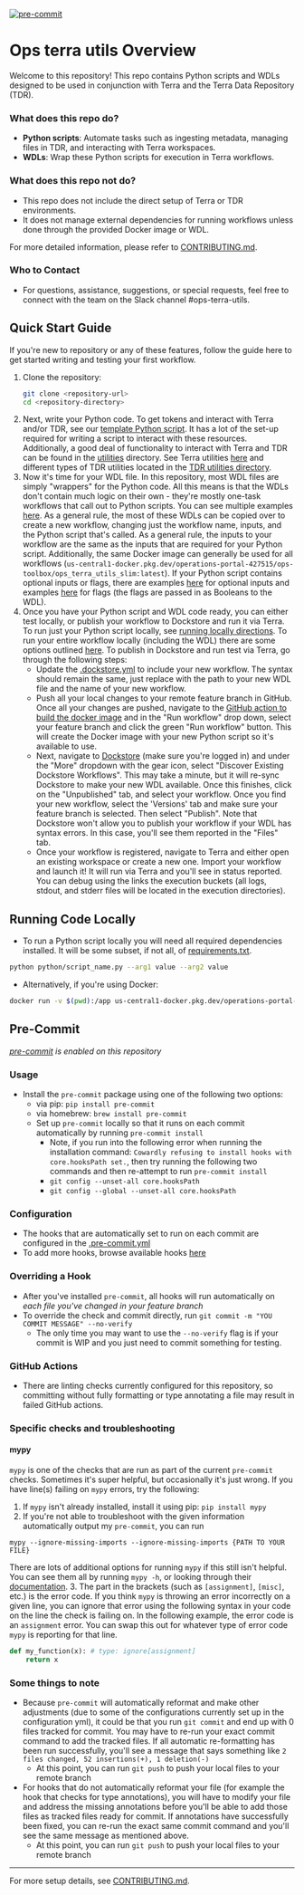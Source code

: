 [![pre-commit](https://img.shields.io/badge/pre--commit-enabled-brightgreen?logo=pre-commit)](https://github.com/pre-commit/pre-commit)

# Ops terra utils Overview

Welcome to this repository! This repo contains Python scripts and WDLs designed to be used in conjunction with Terra and the Terra Data Repository (TDR).

### What does this repo do?

- **Python scripts**: Automate tasks such as ingesting metadata, managing files in TDR, and interacting with Terra workspaces.
- **WDLs**: Wrap these Python scripts for execution in Terra workflows.

### What does this repo not do?

- This repo does not include the direct setup of Terra or TDR environments.
- It does not manage external dependencies for running workflows unless done through the provided Docker image or WDL.

For more detailed information, please refer to [CONTRIBUTING.md](CONTRIBUTING.md).

### Who to Contact
- For questions, assistance, suggestions, or special requests, feel free to connect with the team on the Slack channel #ops-terra-utils.

## Quick Start Guide
If you're new to repository or any of these features, follow the guide here to get started writing and testing your first workflow.

1. Clone the repository:
   ```bash
   git clone <repository-url>
   cd <repository-directory>
2. Next, write your Python code. To get tokens and interact with Terra and/or TDR, see our [template Python script](python/template_script.py). It has a lot of the set-up required for writing a script to interact with these resources. Additionally, a good deal of functionality to interact with Terra and TDR can be found in the [utilities](python/utils) directory. See Terra utilities [here](python/utils/terra_utils/terra_util.py) and different types of TDR utilities located in the [TDR utilities directory](python/utils/tdr_utils).
3. Now it's time for your WDL file. In this repository, most WDL files are simply "wrappers" for the Python code. All this means is that the WDLs don't contain much logic on their own - they're mostly one-task workflows that call out to Python scripts. You can see multiple examples [here](/wdl). As a general rule, the most of these WDLs can be copied over to create a new workflow, changing just the workflow name, inputs, and the Python script that's called. As a general rule, the inputs to your workflow are the same as the inputs that are required for your Python script. Additionally, the same Docker image can generally be used for all workflows (`us-central1-docker.pkg.dev/operations-portal-427515/ops-toolbox/ops_terra_utils_slim:latest`). If your Python script contains optional inputs or flags, there are examples [here](https://github.com/broadinstitute/ops-terra-utils/blob/ad31bc643ddb3adbd6af9500f7e3e732d9cc5fa1/wdl/CopyDataset/CopyDataset.wdl#L51-L53) for optional inputs and examples [here](https://github.com/broadinstitute/ops-terra-utils/blob/ad31bc643ddb3adbd6af9500f7e3e732d9cc5fa1/wdl/CopyDataset/CopyDataset.wdl#L54-L55) for flags (the flags are passed in as Booleans to the WDL).
4. Once you have your Python script and WDL code ready, you can either test locally, or publish your workflow to Dockstore and run it via Terra. To run just your Python script locally, see [running locally directions](#running-code-locally). To run your entire workflow locally (including the WDL) there are some options outlined [here](https://github.com/broadinstitute/ops-terra-utils/blob/ad31bc643ddb3adbd6af9500f7e3e732d9cc5fa1/CONTRIBUTING.md#testing-wdls-locally). To publish in Dockstore and run test via Terra, go through the following steps:
    * Update the [.dockstore.yml](.dockstore.yml) to include your new workflow. The syntax should remain the same, just replace with the path to your new WDL file and the name of your new workflow.
    * Push all your local changes to your remote feature branch in GitHub. Once all your changes are pushed, navigate to the [GitHub action to build the docker image](https://github.com/broadinstitute/ops-terra-utils/actions/workflows/docker-BuildAndPush.yaml) and in the "Run workflow" drop down, select your feature branch and click the green "Run workflow" button. This will create the Docker image with your new Python script so it's available to use.
    * Next, navigate to [Dockstore](https://dockstore.org/my-workflows/github.com/broadinstitute/accessibility_peak_gene_predictor/peak_gene_predictor) (make sure you're logged in) and under the "More" dropdown with the gear icon, select "Discover Existing Dockstore Workflows". This may take a minute, but it will re-sync Dockstore to make your new WDL available. Once this finishes, click on the "Unpublished" tab, and select your workflow. Once you find your new workflow, select the 'Versions' tab and make sure your feature branch is selected. Then select "Publish". Note that Dockstore won't allow you to publish your workflow if your WDL has syntax errors. In this case, you'll see them reported in the "Files" tab.
    * Once your workflow is registered, navigate to Terra and either open an existing workspace or create a new one. Import your workflow and launch it! It will run via Terra and you'll see in status reported. You can debug using the links the execution buckets (all logs, stdout, and stderr files will be located in the execution directories).

## Running Code Locally
- To run a Python script locally you will need all required dependencies installed. It will be some subset, if not all, of [requirements.txt](requirements.txt).
```bash
python python/script_name.py --arg1 value --arg2 value
```
- Alternatively, if you're using Docker:
```bash
docker run -v $(pwd):/app us-central1-docker.pkg.dev/operations-portal-427515/ops-toolbox/ops_terra_utils_slim:latest python /app/script_name.py --arg1 value --arg2 value
```

## Pre-Commit
*[pre-commit](https://pre-commit.com/#intro) is enabled on this repository*

### Usage
* Install the `pre-commit` package using one of the following two options:
  * via pip: `pip install pre-commit`
  * via homebrew: `brew install pre-commit`
  * Set up `pre-commit` locally so that it runs on each commit automatically by running `pre-commit install`
      * Note, if you run into the following error when running the installation command: `Cowardly refusing to install hooks with core.hooksPath set.`, then try running the following two commands and then re-attempt to run `pre-commit install`
    * `git config --unset-all core.hooksPath`
    * `git config --global --unset-all core.hooksPath`

### Configuration
* The hooks that are automatically set to run on each commit are configured in the [.pre-commit.yml](https://github.com/broadinstitute/spitfire/blob/master/.pre-commit-config.yaml)
* To add more hooks, browse available hooks [here](https://pre-commit.com/hooks.html)

### Overriding a Hook
* After you've installed `pre-commit`, all hooks will run automatically on _each file you've changed in your feature branch_
* To override the check and commit directly, run `git commit -m "YOU COMMIT MESSAGE" --no-verify`
  * The only time you may want to use the `--no-verify` flag is if your commit is WIP and you just need to commit something for testing.

### GitHub Actions
* There are linting checks currently configured for this repository, so committing without fully formatting or type annotating a file may result in failed GitHub actions.

### Specific checks and troubleshooting
#### mypy
`mypy` is one of the checks that are run as part of the current `pre-commit` checks. Sometimes it's super helpful, but occasionally it's just wrong. If you have line(s) failing on `mypy` errors, try the following:
1. If `mypy` isn't already installed, install it using pip: `pip install mypy`
2. If you're not able to troubleshoot with the given information automatically output my `pre-commit`, you can run
```commandline
mypy --ignore-missing-imports --ignore-missing-imports {PATH TO YOUR FILE}
```
There are lots of additional options for running `mypy` if this still isn't helpful. You can see them all by running `mypy -h`, or looking through their [documentation](https://mypy.readthedocs.io/en/latest/).
3. The part in the brackets (such as `[assignment]`, `[misc]`, etc.) is the error code. If you think `mypy` is throwing an error incorrectly on a given line, you can ignore that error using the following syntax in your code on the line the check is failing on. In the following example, the error code is an `assignment` error. You can swap this out for whatever type of error code `mypy` is reporting for that line.
```Python
def my_function(x): # type: ignore[assignment]
    return x
```

### Some things to note
* Because `pre-commit` will automatically reformat and make other adjustments (due to some of the configurations currently set up in the configuration yml), it could be that you run `git commit` and end up with 0 files tracked for commit. You may have to re-run your exact commit command to add the tracked files. If all automatic re-formatting has been run successfully, you'll see a message that says something like `2 files changed, 52 insertions(+), 1 deletion(-)`
  * At this point, you can run `git push` to push your local files to your remote branch
* For hooks that do not automatically reformat your file (for example the hook that checks for type annotations), you will have to modify your file and address the missing annotations before you'll be able to add those files as tracked files ready for commit. If annotations have successfully been fixed, you can re-run the exact same commit command and you'll see the same message as mentioned above.
  * At this point, you can run `git push` to push your local files to your remote branch

---

For more setup details, see [CONTRIBUTING.md](CONTRIBUTING.md).
